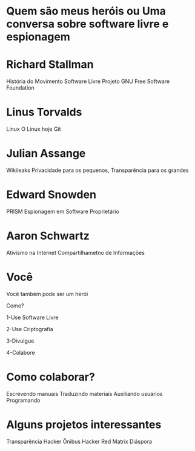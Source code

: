 Quem são meus heróis ou Uma conversa sobre software livre e espionagem
===========================================================

Richard Stallman
=============

História do Movimento Software Livre
Projeto GNU
Free Software Foundation

Linus Torvalds
===========

Linux
O Linux hoje
Git


Julian Assange
===========

Wikileaks
Privacidade para os pequenos, Transparência para os grandes

Edward Snowden
=============

PRISM
Espionagem  em Software Proprietário


Aaron Schwartz
============

Ativismo na Internet
Compartilhametno de Informações

Você
====

Você também pode ser um herói

Como?

1-Use Software Livre

2-Use Criptografia

3-Divulgue

4-Colabore

Como colaborar?
==============

Escrevendo manuais
Traduzindo materiais
Auxiliando usuários
Programando


Alguns projetos interessantes
=======================

Transparência Hacker
Ônibus Hacker
Red Matrix
Diáspora



